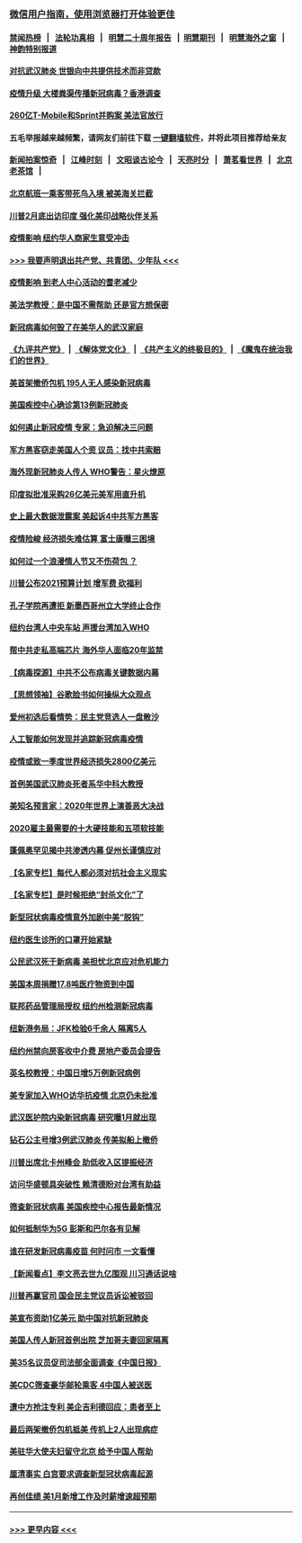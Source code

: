 ### [微信用户指南，使用浏览器打开体验更佳](https://github.com/gfw-breaker/banned-news1/blob/master/indexes/wechat-guide.md?t=0)
#### [禁闻热榜](热点新闻.md?t=0)  &nbsp;&nbsp;|&nbsp;&nbsp; [法轮功真相](https://github.com/gfw-breaker/truth/blob/master/README.md?t=0) &nbsp;&nbsp;|&nbsp;&nbsp; [明慧二十周年报告](https://github.com/gfw-breaker/mh-reports/blob/master/README.md?t=0) &nbsp;&nbsp;|&nbsp;&nbsp;[明慧期刊](https://github.com/gfw-breaker/mh-qikan) &nbsp;&nbsp;|&nbsp;&nbsp; [明慧海外之窗](https://github.com/gfw-breaker/mh-news/blob/master/README.md?t=0) &nbsp;&nbsp;|&nbsp;&nbsp; [神韵特别报道](https://github.com/gfw-breaker/mh-news/blob/master/shenyun.md?t=0)
#### [对抗武汉肺炎 世银向中共提供技术而非贷款](../pages/nsc412/n11861652.md?t=02120333) 
#### [疫情升级 大楼粪渠传播新冠病毒？香港调查](../pages/nsc412/n11861556.md?t=02120333) 
#### [260亿T-Mobile和Sprint并购案 美法官放行](../pages/nsc412/n11861511.md?t=02120333) 
#### 五毛举报越来越频繁，请网友们前往下载 [一键翻墙软件](https://github.com/gfw-breaker/ssr-accounts)，并将此项目推荐给亲友
#### [新闻拍案惊奇](https://github.com/gfw-breaker/banned-news1/blob/master/pages/link4.md) &nbsp;&nbsp;|&nbsp;&nbsp; [江峰时刻](https://github.com/gfw-breaker/banned-news1/blob/master/pages/link4.md) &nbsp;&nbsp;|&nbsp;&nbsp; [文昭谈古论今](https://github.com/gfw-breaker/banned-news1/blob/master/pages/link4.md) &nbsp;&nbsp;|&nbsp;&nbsp; [天亮时分](https://github.com/gfw-breaker/banned-news1/blob/master/pages/link4.md) &nbsp;&nbsp;|&nbsp;&nbsp; [萧茗看世界](https://github.com/gfw-breaker/banned-news1/blob/master/pages/link4.md) &nbsp;&nbsp;|&nbsp;&nbsp; [北京老茶馆](https://github.com/gfw-breaker/banned-news1/blob/master/pages/link4.md) &nbsp;&nbsp;|&nbsp;&nbsp; 
#### [北京航班一乘客带死鸟入境 被美海关拦截](../pages/nsc412/n11861317.md?t=02120333) 
#### [川普2月底出访印度 强化美印战略伙伴关系](../pages/nsc412/n11860557.md?t=02120333) 
#### [疫情影响  纽约华人商家生意受冲击](../pages/nsc412/n11860284.md?t=02120333) 
#### [>>> 我要声明退出共产党、共青团、少年队 <<<](https://github.com/begood0513/goodnews/blob/master/quit/letter.md) 
#### [疫情影响  到老人中心活动的耆老减少](../pages/nsc412/n11860199.md?t=02120333) 
#### [美法学教授：是中国不需帮助 还是官方想保密](../pages/nsc412/n11859492.md?t=02120333) 
#### [新冠病毒如何毁了在美华人的武汉家庭](../pages/nsc412/n11859524.md?t=02120333) 
#### [《九评共产党》](https://github.com/begood0513/9ping.md/blob/master/README.md) &nbsp;|&nbsp; [《解体党文化》](../../../../jtdwh.md/blob/master/README.md)  &nbsp;|&nbsp; [《共产主义的终极目的》](../../../../gczydzjmd.md/blob/master/README.md) &nbsp;|&nbsp; [《魔鬼在统治我们的世界》](../../../../mgztzwmdsj.md/blob/master/README.md) 
#### [美首架撤侨包机 195人无人感染新冠病毒](../pages/nsc412/n11859908.md?t=02120333) 
#### [美国疾控中心确诊第13例新冠肺炎](../pages/nsc412/n11859966.md?t=02120333) 
#### [如何遏止新冠疫情 专家：急迫解决三问题](../pages/nsc412/n11859685.md?t=02120333) 
#### [军方黑客窃走美国人个资 议员：找中共索赔](../pages/nsc412/n11859371.md?t=02120333) 
#### [海外现新冠肺炎人传人 WHO警告：星火燎原](../pages/nsc412/n11859252.md?t=02120333) 
#### [印度拟批准采购26亿美元美军用直升机](../pages/nsc412/n11859143.md?t=02120333) 
#### [史上最大数据泄露案 美起诉4中共军方黑客](../pages/nsc412/n11859115.md?t=02120333) 
#### [疫情险峻 经济损失难估算 富士康曝三困境](../pages/nsc412/n11859120.md?t=02120333) 
#### [如何过一个浪漫情人节又不伤荷包 ？](../pages/nsc412/n11858969.md?t=02120333) 
#### [川普公布2021预算计划 增军费 砍福利](../pages/nsc412/n11859012.md?t=02120333) 
#### [孔子学院再遭拒 新墨西哥州立大学终止合作](../pages/nsc412/n11858661.md?t=02120333) 
#### [纽约台湾人中央车站  声援台湾加入WHO](../pages/nsc412/n11857757.md?t=02120333) 
#### [帮中共走私高端芯片 海外华人面临20年监禁](../pages/nsc412/n11855016.md?t=02120333) 
#### [【病毒探源】中共不公布病毒关键数据内幕](../pages/nsc412/n11856584.md?t=02120333) 
#### [【思想领袖】谷歌脸书如何操纵大众观点](../pages/nsc412/n11680874.md?t=02120333) 
#### [爱州初选后看情势：民主党竞选人一盘散沙](../pages/nsc412/n11856557.md?t=02120333) 
#### [人工智能如何发现并追踪新冠病毒疫情](../pages/nsc412/n11856398.md?t=02120333) 
#### [疫情或致一季度世界经济损失2800亿美元](../pages/nsc412/n11855639.md?t=02120333) 
#### [首例美国武汉肺炎死者系华中科大教授](../pages/nsc412/n11855500.md?t=02120333) 
#### [美知名预言家：2020年世界上演善恶大决战](../pages/nsc412/n11855418.md?t=02120333) 
#### [2020雇主最需要的十大硬技能和五项软技能](../pages/nsc412/n11850953.md?t=02120333) 
#### [蓬佩奥罕见揭中共渗透内幕 促州长谨慎应对](../pages/nsc412/n11854685.md?t=02120333) 
#### [【名家专栏】每代人都必须对抗社会主义现实](../pages/nsc412/n11831412.md?t=02120333) 
#### [【名家专栏】是时候拒绝“封杀文化”了](../pages/nsc412/n11814093.md?t=02120333) 
#### [新型冠状病毒疫情意外加剧中美“脱钩”](../pages/nsc412/n11854475.md?t=02120333) 
#### [纽约医生诊所的口罩开始紧缺](../pages/nsc412/n11853364.md?t=02120333) 
#### [公民武汉死于新病毒 美担忧北京应对危机能力](../pages/nsc412/n11854331.md?t=02120333) 
#### [美国本周捐赠17.8吨医疗物资到中国](../pages/nsc412/n11854269.md?t=02120333) 
#### [联邦药品管理局授权  纽约州检测新冠病毒](../pages/nsc412/n11853371.md?t=02120333) 
#### [纽新港务局：JFK检验6千余人  隔离5人](../pages/nsc412/n11853366.md?t=02120333) 
#### [纽约州禁向房客收中介费  房地产委员会提告](../pages/nsc412/n11853360.md?t=02120333) 
#### [英名校教授：中国日增5万例新冠病例](../pages/nsc412/n11854174.md?t=02120333) 
#### [美专家加入WHO访华抗疫情 北京仍未批准](../pages/nsc412/n11854043.md?t=02120333) 
#### [武汉医护院内染新冠病毒 研究曝1月就出现](../pages/nsc412/n11852928.md?t=02120333) 
#### [钻石公主号增3例武汉肺炎 传美拟船上撤侨](../pages/nsc412/n11853240.md?t=02120333) 
#### [川普出席北卡州峰会 助低收入区提振经济](../pages/nsc412/n11853232.md?t=02120333) 
#### [访问华盛顿具突破性 赖清德盼对台湾有助益](../pages/nsc412/n11853129.md?t=02120333) 
#### [筛查新冠状病毒 美国疾控中心报告最新情况](../pages/nsc412/n11853070.md?t=02120333) 
#### [如何抵制华为5G 彭斯和巴尔各有见解](../pages/nsc412/n11852535.md?t=02120333) 
#### [谁在研发新冠病毒疫苗 何时问市 一文看懂](../pages/nsc412/n11852840.md?t=02120333) 
#### [【新闻看点】李文亮去世九亿围观 川习通话说啥](../pages/nsc412/n11852360.md?t=02120333) 
#### [川普再赢官司 国会民主党议员诉讼被驳回](../pages/nsc412/n11852287.md?t=02120333) 
#### [美宣布资助1亿美元 助中国对抗新冠肺炎](../pages/nsc412/n11852531.md?t=02120333) 
#### [美国人传人新冠首例出院 芝加哥夫妻回家隔离](../pages/nsc412/n11852452.md?t=02120333) 
#### [美35名议员促司法部全面调查《中国日报》](../pages/nsc412/n11852435.md?t=02120333) 
#### [美CDC筛查豪华邮轮乘客 4中国人被送医](../pages/nsc412/n11852085.md?t=02120333) 
#### [遭中方抢注专利 美企吉利德回应：患者至上](../pages/nsc412/n11852037.md?t=02120333) 
#### [最后两架撤侨包机抵美 传机上2人出现病症](../pages/nsc412/n11852173.md?t=02120333) 
#### [美驻华大使夫妇留守北京 给予中国人帮助](../pages/nsc412/n11852165.md?t=02120333) 
#### [厘清事实 白宫要求调查新型冠状病毒起源](../pages/nsc412/n11852106.md?t=02120333) 
#### [再创佳绩 美1月新增工作及时薪增速超预期](../pages/nsc412/n11852174.md?t=02120333) 

----
#### [ >>> 更早内容 <<< ](../indexes/nsc412-earlier.md)
